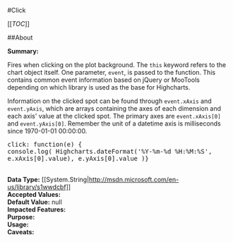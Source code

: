 #Click

[[_TOC_]]

##About

**Summary:** <p>Fires when clicking on the plot background. The <code>this</code> keyword refers to the chart object itself. One parameter, <code>event</code>, is passed to the function. This contains common event information based on jQuery or MooTools depending on which library is used as the base for Highcharts.</p><p>Information on the clicked spot can be found through <code>event.xAxis</code> and <code>event.yAxis</code>, which are arrays containing the axes of each dimension and each axis' value at the clicked spot. The primary axes are <code>event.xAxis[0]</code> and <code>event.yAxis[0]</code>. Remember the unit of a datetime axis is milliseconds since 1970-01-01 00:00:00.</p><pre>click: function(e) { console.log( Highcharts.dateFormat('%Y-%m-%d %H:%M:%S', e.xAxis[0].value), e.yAxis[0].value )}</pre>  
**Data Type:** [[System.String|http://msdn.microsoft.com/en-us/library/s1wwdcbf]]  
**Accepted Values:**   
**Default Value:** null  
**Impacted Features:**   
**Purpose:**   
**Usage:**   
**Caveats:**   

